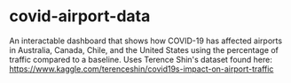 # covid-airport-data
An interactable dashboard that shows how COVID-19 has affected airports in Australia, Canada, Chile, and the United States using the percentage of traffic compared to a baseline.
Uses Terence Shin's dataset found here: https://www.kaggle.com/terenceshin/covid19s-impact-on-airport-traffic 

